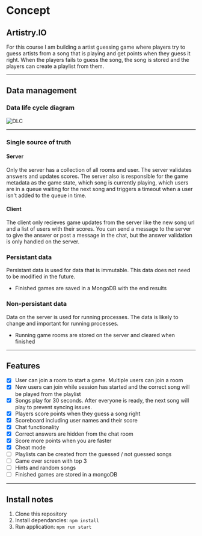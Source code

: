 # Concept
## Artistry.IO
For this course I am building a artist guessing game where players try to guess artists from a song that is playing and get points when they guess it right. When the players fails to guess the song, the song is stored and the players can create a playlist from them.

------
## Data management
### Data life cycle diagram
![DLC](https://user-images.githubusercontent.com/33430653/79844466-fde52f80-83bb-11ea-948d-2f46a67b4cdf.png)

------

### Single source of truth
#### Server
Only the server has a collection of all rooms and user. The server validates answers and updates scores. The server also is responsible for the game metadata as the game state, which song is currently playing, which users are in a queue waiting for the next song and triggers a timeout when a user isn't added to the queue in time.

#### Client
The client only recieves game updates from the server like the new song url and a list of users with their scores. You can send a message to the server to give the answer or post a message in the chat, but the answer validation is only handled on the server.

### Persistant data
Persistant data is used for data that is immutable. This data does not need to be modified in the future.
- Finished games are saved in a MongoDB with the end results

### Non-persistant data
Data on the server is used for running processes. The data is likely to change and important for running processes.
- Running game rooms are stored on the server and cleared when finished

------

## Features
- [X] User can join a room to start a game. Multiple users can join a room
- [X] New users can join while session has started and the correct song will be played from the playlist
- [X] Songs play for 30 seconds. After everyone is ready, the next song will play to prevent syncing issues. 
- [X] Players score points when they guess a song right
- [X] Scoreboard including user names and their score
- [X] Chat functionality
- [X] Correct answers are hidden from the chat room
- [X] Score more points when you are faster
- [X] Cheat mode
- [ ] Playlists can be created from the guessed / not guessed songs
- [ ] Game over screen with top 3
- [ ] Hints and random songs
- [ ] Finished games are stored in a mongoDB

------

## Install notes
1. Clone this repository
2. Install dependancies: `npm install`
3. Run application: `npm run start`
